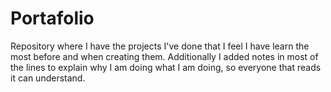 # Portafolio
Repository where I have the projects I've done that I feel I have learn the most before and when creating them. Additionally I added notes in most of the lines to explain why I am doing what I am doing, so everyone that reads it can understand. 